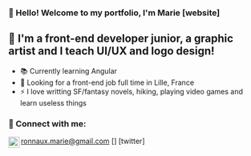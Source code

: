 ### 👋 Hello! Welcome to my portfolio, I'm Marie [website]


## 💬 I'm a front-end developer junior, a graphic artist and I teach UI/UX and logo design!
- 📚 Currently learning Angular
- 📣 Looking for a front-end job full time in Lille, France
- ⚡️ I love writting SF/fantasy novels, hiking, playing video games and learn useless things

### 📩 Connect with me:
ronnaux.marie@gmail.com
[<img align="left" alt="Twitter" width="22px" src="https://cdn.jsdelivr.net/nmp/simple-icons@v3/icons/twitter.svg"/>] [twitter]
